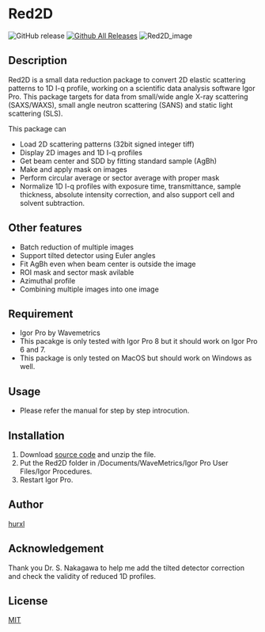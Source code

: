 # Red2D
![GitHub release](https://img.shields.io/github/release/hurxl/Red2D.svg)
[![Github All Releases](https://img.shields.io/github/downloads/hurxl/Red2D/total.svg)]()
![Red2D_image](https://user-images.githubusercontent.com/52224108/60145474-1d91e280-9801-11e9-891f-739cd63bf8f3.png)


## Description

Red2D is a small data reduction package to convert 2D elastic scattering patterns to 1D I-q profile, working on a scientific data analysis software Igor Pro. This package targets for data from small/wide angle X-ray scattering (SAXS/WAXS), small angle neutron scattering (SANS) and static light scattering (SLS).

This package can
- Load 2D scattering patterns (32bit signed integer tiff)
- Display 2D images and 1D I-q profiles
- Get beam center and SDD by fitting standard sample (AgBh)
- Make and apply mask on images
- Perform circular average or sector average with proper mask
- Normalize 1D I-q profiles with exposure time, transmittance, sample thickness, absolute intensity correction, and also support cell and solvent subtraction.


## Other features

- Batch reduction of multiple images
- Support tilted detector using Euler angles
- Fit AgBh even when beam center is outside the image
- ROI mask and sector mask avilable
- Azimuthal profile
- Combining multiple images into one image


## Requirement

- Igor Pro by Wavemetrics
- This pacakge is only tested with Igor Pro 8 but it should work on Igor Pro 6 and 7.
- This package is only tested on MacOS but should work on Windows as well.


## Usage

- Please refer the manual for step by step introcution.


## Installation

1. Download [source code](https://github.com/hurxl/Red2D/releases) and unzip the file.
2. Put the Red2D folder in /Documents/WaveMetrics/Igor Pro User Files/Igor Procedures.
3. Restart Igor Pro.


## Author

[hurxl](https://www.shibayamalab.issp.u-tokyo.ac.jp/li-xiang)

## Acknowledgement

Thank you Dr. S. Nakagawa to help me add the tilted detector correction and check the validity of reduced 1D profiles.

## License

[MIT](http://b4b4r07.mit-license.org)
